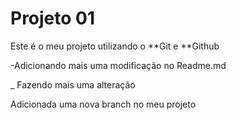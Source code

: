 # Projeto 01

Este é o meu projeto utilizando o **Git e **Github

-Adicionando mais uma modificação no Readme.md

_ Fazendo mais uma alteração

Adicionada uma nova branch no meu projeto